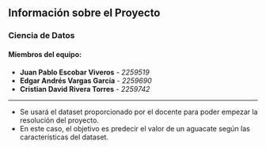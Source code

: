 ## Información sobre el Proyecto
### Ciencia de Datos

#### Miembros del equipo:

- **Juan Pablo Escobar Viveros** - *2259519*
- **Edgar Andrés Vargas García** - *2259690*
- **Cristian David Rivera Torres** - *2259742*

---

- Se usará el dataset proporcionado por el docente para poder empezar la resolución del proyecto.
- En este caso, el objetivo es predecir el valor de un aguacate según las características del dataset.
